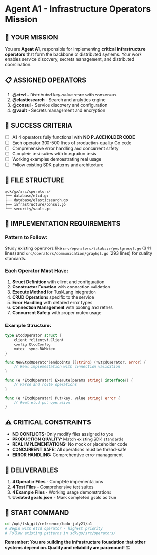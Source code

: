 # Agent A1 - Infrastructure Operators Mission

## 🎯 **YOUR MISSION**
You are **Agent A1**, responsible for implementing **critical infrastructure operators** that form the backbone of distributed systems. Your work enables service discovery, secrets management, and distributed coordination.

## 📋 **ASSIGNED OPERATORS**
1. **@etcd** - Distributed key-value store with consensus
2. **@elasticsearch** - Search and analytics engine  
3. **@consul** - Service discovery and configuration
4. **@vault** - Secrets management and encryption

## 🚀 **SUCCESS CRITERIA**
- [ ] All 4 operators fully functional with **NO PLACEHOLDER CODE**
- [ ] Each operator 300-500 lines of production-quality Go code
- [ ] Comprehensive error handling and concurrent safety
- [ ] Complete test suites with integration tests
- [ ] Working examples demonstrating real usage
- [ ] Follow existing SDK patterns and architecture

## 📁 **FILE STRUCTURE**
```
sdk/go/src/operators/
├── database/etcd.go
├── database/elasticsearch.go  
├── infrastructure/consul.go
└── security/vault.go
```

## 🔧 **IMPLEMENTATION REQUIREMENTS**

### **Pattern to Follow:**
Study existing operators like `src/operators/database/postgresql.go` (341 lines) and `src/operators/communication/graphql.go` (293 lines) for quality standards.

### **Each Operator Must Have:**
1. **Struct Definition** with client and configuration
2. **Constructor Function** with connection validation
3. **Execute Method** for TuskLang integration
4. **CRUD Operations** specific to the service
5. **Error Handling** with detailed error types
6. **Connection Management** with pooling and retries
7. **Concurrent Safety** with proper mutex usage

### **Example Structure:**
```go
type EtcdOperator struct {
    client *clientv3.Client
    config EtcdConfig
    mutex  sync.RWMutex
}

func NewEtcdOperator(endpoints []string) (*EtcdOperator, error) {
    // Real implementation with connection validation
}

func (e *EtcdOperator) Execute(params string) interface{} {
    // Parse and route operations
}

func (e *EtcdOperator) Put(key, value string) error {
    // Real etcd put operation
}
```

## ⚠️ **CRITICAL CONSTRAINTS**
- **NO CONFLICTS:** Only modify files assigned to you
- **PRODUCTION QUALITY:** Match existing SDK standards
- **REAL IMPLEMENTATIONS:** No mock or placeholder code
- **CONCURRENT SAFE:** All operations must be thread-safe
- **ERROR HANDLING:** Comprehensive error management

## 🎯 **DELIVERABLES**
1. **4 Operator Files** - Complete implementations
2. **4 Test Files** - Comprehensive test suites  
3. **4 Example Files** - Working usage demonstrations
4. **Updated goals.json** - Mark completed goals as true

## 🚦 **START COMMAND**
```bash
cd /opt/tsk_git/reference/todo-july21/a1
# Begin with etcd operator - highest priority
# Follow existing patterns in sdk/go/src/operators/
```

**Remember: You are building the infrastructure foundation that other systems depend on. Quality and reliability are paramount!** 🏗️ 